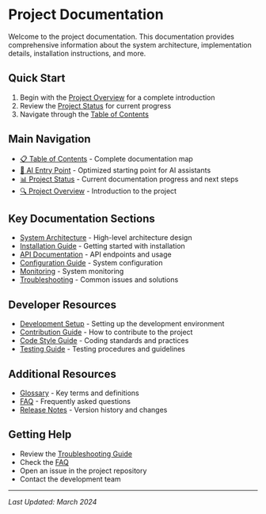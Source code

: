 # Project Documentation

Welcome to the project documentation. This documentation provides comprehensive information about the system architecture, implementation details, installation instructions, and more.

## Quick Start

1. Begin with the [Project Overview](overview/PROJECT_OVERVIEW.md) for a complete introduction
2. Review the [Project Status](PROJECT_STATUS.md) for current progress
3. Navigate through the [Table of Contents](TABLE_OF_CONTENTS.md)

## Main Navigation

- [📋 Table of Contents](TABLE_OF_CONTENTS.md) - Complete documentation map
- [🤖 AI Entry Point](AI_ENTRY_POINT.md) - Optimized starting point for AI assistants
- [📊 Project Status](PROJECT_STATUS.md) - Current documentation progress and next steps
- [🔍 Project Overview](overview/PROJECT_OVERVIEW.md) - Introduction to the project

## Key Documentation Sections

- [System Architecture](overview/ARCHITECTURE.md) - High-level architecture design
- [Installation Guide](deployment/INSTALLATION.md) - Getting started with installation
- [API Documentation](backend/api/API_REFERENCE.md) - API endpoints and usage
- [Configuration Guide](deployment/configuration/CONFIGURATION.md) - System configuration
- [Monitoring](operations/MONITORING.md) - System monitoring
- [Troubleshooting](operations/TROUBLESHOOTING.md) - Common issues and solutions

## Developer Resources

- [Development Setup](development/DEVELOPMENT_SETUP.md) - Setting up the development environment
- [Contribution Guide](development/CONTRIBUTING.md) - How to contribute to the project
- [Code Style Guide](standards/CODE_STYLE_GUIDE.md) - Coding standards and practices
- [Testing Guide](testing/INDEX.md) - Testing procedures and guidelines

## Additional Resources

- [Glossary](overview/GLOSSARY.md) - Key terms and definitions
- [FAQ](overview/FAQ.md) - Frequently asked questions
- [Release Notes](overview/RELEASE_NOTES.md) - Version history and changes

## Getting Help

- Review the [Troubleshooting Guide](operations/TROUBLESHOOTING.md)
- Check the [FAQ](overview/FAQ.md)
- Open an issue in the project repository
- Contact the development team

---

*Last Updated: March 2024* 